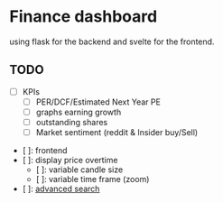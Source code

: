 # Finance dashboard

using flask for the backend and svelte for the frontend.

## TODO

- [ ] KPIs
  - [ ] PER/DCF/Estimated Next Year PE
  - [ ] graphs earning growth
  - [ ] outstanding shares
  - [ ] Market sentiment (reddit & Insider buy/Sell)
- [ ]: frontend
- [ ]: display price overtime
  - [ ]: variable candle size
  - [ ]: variable time frame (zoom)
- [ ]:
  [advanced search](https://yfinance-python.org/reference/yfinance.screener.html)
